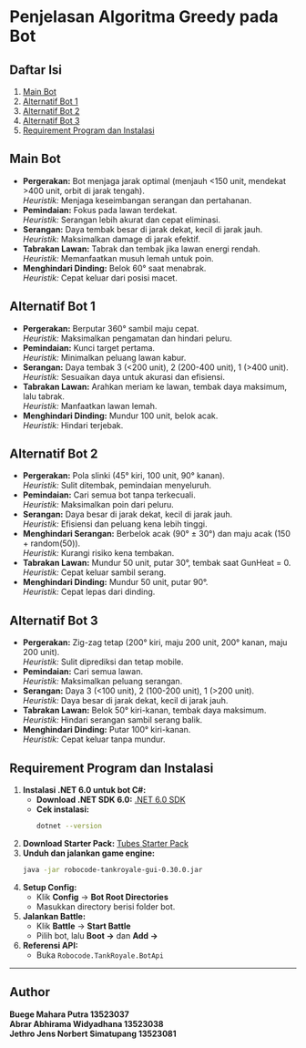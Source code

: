 # Penjelasan Algoritma Greedy pada Bot

## Daftar Isi
1. [Main Bot](#main-bot)
2. [Alternatif Bot 1](#alternatif-bot-1)
3. [Alternatif Bot 2](#alternatif-bot-2)
4. [Alternatif Bot 3](#alternatif-bot-3)
5. [Requirement Program dan Instalasi](#requirement-program-dan-instalasi)

## Main Bot
- **Pergerakan:** Bot menjaga jarak optimal (menjauh <150 unit, mendekat >400 unit, orbit di jarak tengah).  
  *Heuristik:* Menjaga keseimbangan serangan dan pertahanan.
- **Pemindaian:** Fokus pada lawan terdekat.  
  *Heuristik:* Serangan lebih akurat dan cepat eliminasi.
- **Serangan:** Daya tembak besar di jarak dekat, kecil di jarak jauh.  
  *Heuristik:* Maksimalkan damage di jarak efektif.
- **Tabrakan Lawan:** Tabrak dan tembak jika lawan energi rendah.  
  *Heuristik:* Memanfaatkan musuh lemah untuk poin.
- **Menghindari Dinding:** Belok 60° saat menabrak.  
  *Heuristik:* Cepat keluar dari posisi macet.

## Alternatif Bot 1
- **Pergerakan:** Berputar 360° sambil maju cepat.  
  *Heuristik:* Maksimalkan pengamatan dan hindari peluru.
- **Pemindaian:** Kunci target pertama.  
  *Heuristik:* Minimalkan peluang lawan kabur.
- **Serangan:** Daya tembak 3 (<200 unit), 2 (200-400 unit), 1 (>400 unit).  
  *Heuristik:* Sesuaikan daya untuk akurasi dan efisiensi.
- **Tabrakan Lawan:** Arahkan meriam ke lawan, tembak daya maksimum, lalu tabrak.  
  *Heuristik:* Manfaatkan lawan lemah.
- **Menghindari Dinding:** Mundur 100 unit, belok acak.  
  *Heuristik:* Hindari terjebak.

## Alternatif Bot 2
- **Pergerakan:** Pola slinki (45° kiri, 100 unit, 90° kanan).  
  *Heuristik:* Sulit ditembak, pemindaian menyeluruh.
- **Pemindaian:** Cari semua bot tanpa terkecuali.  
  *Heuristik:* Maksimalkan poin dari peluru.
- **Serangan:** Daya besar di jarak dekat, kecil di jarak jauh.  
  *Heuristik:* Efisiensi dan peluang kena lebih tinggi.
- **Menghindari Serangan:** Berbelok acak (90° ± 30°) dan maju acak (150 + random(50)).  
  *Heuristik:* Kurangi risiko kena tembakan.
- **Tabrakan Lawan:** Mundur 50 unit, putar 30°, tembak saat GunHeat = 0.  
  *Heuristik:* Cepat keluar sambil serang.
- **Menghindari Dinding:** Mundur 50 unit, putar 90°.  
  *Heuristik:* Cepat lepas dari dinding.

## Alternatif Bot 3
- **Pergerakan:** Zig-zag tetap (200° kiri, maju 200 unit, 200° kanan, maju 200 unit).  
  *Heuristik:* Sulit diprediksi dan tetap mobile.
- **Pemindaian:** Cari semua lawan.  
  *Heuristik:* Maksimalkan peluang serangan.
- **Serangan:** Daya 3 (<100 unit), 2 (100-200 unit), 1 (>200 unit).  
  *Heuristik:* Daya besar di jarak dekat, kecil di jarak jauh.
- **Tabrakan Lawan:** Belok 50° kiri-kanan, tembak daya maksimum.  
  *Heuristik:* Hindari serangan sambil serang balik.
- **Menghindari Dinding:** Putar 100° kiri-kanan.  
  *Heuristik:* Cepat keluar tanpa mundur.

## Requirement Program dan Instalasi
1. **Instalasi .NET 6.0 untuk bot C#:**
   - **Download .NET SDK 6.0:** [.NET 6.0 SDK](https://dotnet.microsoft.com/en-us/download/dotnet/6.0)
   - **Cek instalasi:**
     ```bash
     dotnet --version
     ```
2. **Download Starter Pack:** [Tubes Starter Pack](https://github.com/Ariel-HS/tubes1-if2211-starter-pack/releases/tag/v1.0)
3. **Unduh dan jalankan game engine:**
   ```bash
   java -jar robocode-tankroyale-gui-0.30.0.jar
   ```
4. **Setup Config:**
   - Klik **Config** → **Bot Root Directories**
   - Masukkan directory berisi folder bot.
5. **Jalankan Battle:**
   - Klik **Battle** → **Start Battle**
   - Pilih bot, lalu **Boot →** dan **Add →**
6. **Referensi API:**
   - Buka `Robocode.TankRoyale.BotApi`

---
## Author
**Buege Mahara Putra  13523037**  
**Abrar Abhirama Widyadhana  13523038**  
**Jethro Jens Norbert Simatupang  13523081**

